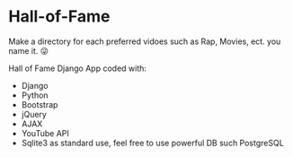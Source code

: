 # Hall-of-Fame

Make a directory for each preferred vidoes such as Rap, Movies, ect. you name it. 😜 

Hall of Fame Django App coded with:

- Django
- Python
- Bootstrap
- jQuery
- AJAX
- YouTube API
- Sqlite3 as standard use, feel free to use powerful DB such PostgreSQL

